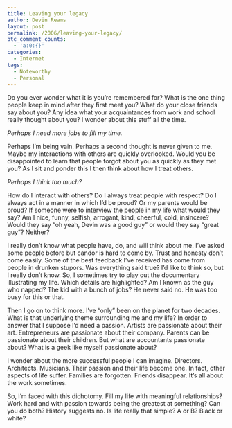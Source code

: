 ```yaml
---
title: Leaving your legacy
author: Devin Reams
layout: post
permalink: /2006/leaving-your-legacy/
btc_comment_counts:
  - 'a:0:{}'
categories:
  - Internet
tags:
  - Noteworthy
  - Personal
---
```

Do you ever wonder what it is you&#8217;re remembered for? What is the one thing people keep in mind after they first meet you? What do your close friends say about you? Any idea what your acquaintances from work and school really thought about you? I wonder about this stuff all the time.

<!--more-->

*Perhaps I need more jobs to fill my time.*

Perhaps I&#8217;m being vain. Perhaps a second thought is never given to me. Maybe my interactions with others are quickly overlooked. Would you be disappointed to learn that people forgot about you as quickly as they met you? As I sit and ponder this I then think about how I treat others.

*Perhaps I think too much?*

How do I interact with others? Do I always treat people with respect? Do I always act in a manner in which I&#8217;d be proud? Or my parents would be proud? If someone were to interview the people in my life what would they say? Am I nice, funny, selfish, arrogant, kind, cheerful, cold, insincere? Would they say &#8220;oh yeah, Devin was a good guy&#8221; or would they say &#8220;great guy&#8221;? Neither?

I really don&#8217;t know what people have, do, and will think about me. I&#8217;ve asked some people before but candor is hard to come by. Trust and honesty don&#8217;t come easily. Some of the best feedback I&#8217;ve received has come from people in drunken stupors. Was everything said true? I&#8217;d like to think so, but I really don&#8217;t know. So, I sometimes try to play out the documentary illustrating my life. Which details are highlighted? Am I known as the guy who napped? The kid with a bunch of jobs? He never said no. He was too busy for this or that.

Then I go on to think more. I&#8217;ve &#8220;only&#8221; been on the planet for two decades. What is that underlying theme surrounding me and my life? In order to answer that I suppose I&#8217;d need a passion. Artists are passionate about their art. Entrepreneurs are passionate about their company. Parents can be passionate about their children. But what are accountants passionate about? What is a geek like myself passionate about?

I wonder about the more successful people I can imagine. Directors. Architects. Musicians. Their passion and their life become one. In fact, other aspects of life suffer. Families are forgotten. Friends disappear. It&#8217;s all about the work sometimes.

So, I&#8217;m faced with this dichotomy. Fill my life with meaningful relationships? Work hard and with passion towards being the greatest at something? Can you do both? History suggests no. Is life really that simple? A or B? Black or white?